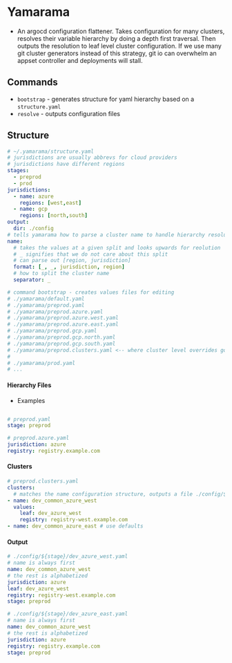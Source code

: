 # Yamarama
- An argocd configuration flattener. Takes configuration for many clusters, resolves their variable hierarchy by doing a depth first traversal. Then outputs the resolution to leaf level cluster configuration. If we use many git cluster generators instead of this strategy, git io can overwhelm an appset controller and deployments will stall.

## Commands
- `bootstrap` - generates structure for yaml hierarchy based on a `structure.yaml`
- `resolve` - outputs configuration files

## Structure
```yaml
# ~/.yamarama/structure.yaml
# jurisdictions are usually abbrevs for cloud providers
# jurisdictions have different regions
stages:
  - preprod
  - prod
jurisdictions:
  - name: azure
    regions: [west,east]
  - name: gcp
    regions: [north,south]
output:
  dir: ./config
# tells yamarama how to parse a cluster name to handle hierarchy resolution
name:
  # takes the values at a given split and looks upwards for reolution
  # _ signifies that we do not care about this split
  # can parse out [region, jurisdiction]
  format: [_, _, jurisdiction, region]
  # how to split the cluster name
  separator: _

# command bootstrap - creates values files for editing
# ./yamarama/default.yaml
# ./yamarama/preprod.yaml
# ./yamarama/preprod.azure.yaml
# ./yamarama/preprod.azure.west.yaml
# ./yamarama/preprod.azure.east.yaml
# ./yamarama/preprod.gcp.yaml
# ./yamarama/preprod.gcp.north.yaml
# ./yamarama/preprod.gcp.south.yaml
# ./yamarama/preprod.clusters.yaml <-- where cluster level overrides go
#
# ./yamarama/prod.yaml
# ...

```
#### Hierarchy Files
- Examples
```yaml

# preprod.yaml
stage: preprod

# preprod.azure.yaml
jurisdiction: azure
registry: registry.example.com

```

#### Clusters
```yaml
# preprod.clusters.yaml
clusters:
  # matches the name configuration structure, outputs a file ./config/${stage}/${name}.yaml
- name: dev_common_azure_west
  values:
    leaf: dev_azure_west
    registry: registry-west.example.com
- name: dev_common_azure_east # use defaults
```

#### Output
```yaml
# ./config/${stage}/dev_azure_west.yaml
# name is always first
name: dev_common_azure_west
# the rest is alphabetized
jurisdiction: azure
leaf: dev_azure_west
registry: registry-west.example.com
stage: preprod

# ./config/${stage}/dev_azure_east.yaml
# name is always first
name: dev_common_azure_west
# the rest is alphabetized
jurisdiction: azure
registry: registry.example.com
stage: preprod
```

